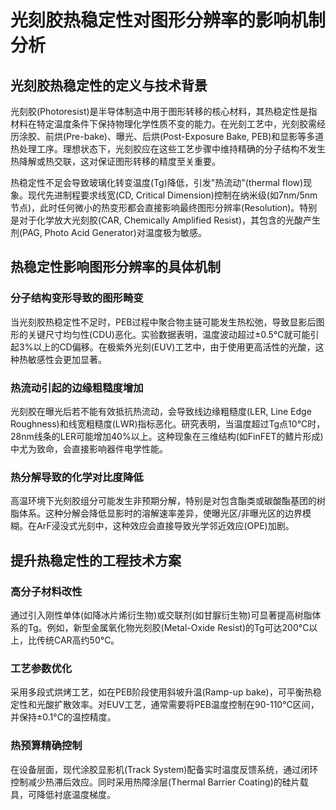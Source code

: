 # 光刻胶热稳定性对图形分辨率的影响机制分析

## 光刻胶热稳定性的定义与技术背景

光刻胶(Photoresist)是半导体制造中用于图形转移的核心材料，其热稳定性是指材料在特定温度条件下保持物理化学性质不变的能力。在光刻工艺中，光刻胶需经历涂胶、前烘(Pre-bake)、曝光、后烘(Post-Exposure Bake, PEB)和显影等多道热处理工序。理想状态下，光刻胶应在这些工艺步骤中维持精确的分子结构不发生热降解或热交联，这对保证图形转移的精度至关重要。

热稳定性不足会导致玻璃化转变温度(Tg)降低，引发"热流动"(thermal flow)现象。现代先进制程要求线宽(CD, Critical Dimension)控制在纳米级(如7nm/5nm节点)，此时任何微小的热变形都会直接影响最终图形分辨率(Resolution)。特别是对于化学放大光刻胶(CAR, Chemically Amplified Resist)，其包含的光酸产生剂(PAG, Photo Acid Generator)对温度极为敏感。

## 热稳定性影响图形分辨率的具体机制

### 分子结构变形导致的图形畸变

当光刻胶热稳定性不足时，PEB过程中聚合物主链可能发生热松弛，导致显影后图形的关键尺寸均匀性(CDU)恶化。实验数据表明，温度波动超过±0.5°C就可能引起3%以上的CD偏移。在极紫外光刻(EUV)工艺中，由于使用更高活性的光酸，这种热敏感性会更加显著。

### 热流动引起的边缘粗糙度增加

光刻胶在曝光后若不能有效抵抗热流动，会导致线边缘粗糙度(LER, Line Edge Roughness)和线宽粗糙度(LWR)指标恶化。研究表明，当温度超过Tg点10°C时，28nm线条的LER可能增加40%以上。这种现象在三维结构(如FinFET的鳍片形成)中尤为致命，会直接影响器件电学性能。

### 热分解导致的化学对比度降低

高温环境下光刻胶组分可能发生非预期分解，特别是对包含酯类或碳酸酯基团的树脂体系。这种分解会降低显影时的溶解速率差异，使曝光区/非曝光区的边界模糊。在ArF浸没式光刻中，这种效应会直接导致光学邻近效应(OPE)加剧。

## 提升热稳定性的工程技术方案

### 高分子材料改性

通过引入刚性单体(如降冰片烯衍生物)或交联剂(如甘脲衍生物)可显著提高树脂体系的Tg。例如，新型金属氧化物光刻胶(Metal-Oxide Resist)的Tg可达200°C以上，比传统CAR高约50°C。

### 工艺参数优化

采用多段式烘烤工艺，如在PEB阶段使用斜坡升温(Ramp-up bake)，可平衡热稳定性和光酸扩散效率。对EUV工艺，通常需要将PEB温度控制在90-110°C区间，并保持±0.1°C的温控精度。

### 热预算精确控制

在设备层面，现代涂胶显影机(Track System)配备实时温度反馈系统，通过闭环控制减少热滞后效应。同时采用热障涂层(Thermal Barrier Coating)的硅片载具，可降低衬底温度梯度。